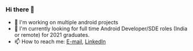 ### Hi there 👋

- 🌱 I'm working on multiple android projects
- 👯 I'm currently looking for full time Android Developer/SDE roles (India or remote) for 2021 graduates.
- 📫 How to reach me: [E-mail](https://www.linkedin.com/in/zed100/detail/contact-info/?lipi=urn%3Ali%3Apage%3Ad_flagship3_profile_view_base%3B5HrhUlBNSwuYLocH52bzTw%3D%3D&licu=urn%3Ali%3Acontrol%3Ad_flagship3_profile_view_base-contact_see_more), [LinkedIn](https://www.linkedin.com/in/zed100/)
<!--
**zedlabs/zedlabs** is a ✨ _special_ ✨ repository because its `README.md` (this file) appears on your GitHub profile.

Here are some ideas to get you started:

- 🔭 I’m currently working on ...
- 🌱 I’m currently learning ...
- 👯 I’m looking to collaborate on ...
- 🤔 I’m looking for help with ...
- 💬 Ask me about ...
- 📫 How to reach me: ...
- 😄 Pronouns: ...
- ⚡ Fun fact: ...
-->
